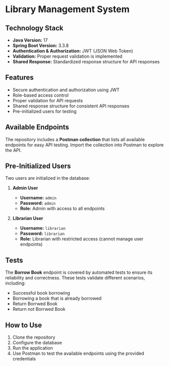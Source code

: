 # Library Management System

## Technology Stack
- **Java Version:** 17
- **Spring Boot Version:** 3.3.8
- **Authentication & Authorization:** JWT (JSON Web Token)
- **Validation:** Proper request validation is implemented
- **Shared Response:** Standardized response structure for API responses

## Features
- Secure authentication and authorization using JWT
- Role-based access control
- Proper validation for API requests
- Shared response structure for consistent API responses
- Pre-initialized users for testing

## Available Endpoints
The repository includes a **Postman collection** that lists all available endpoints for easy API testing. Import the collection into Postman to explore the API.

## Pre-Initialized Users
Two users are initialized in the database:

1. **Admin User**  
   - **Username:** `admin`  
   - **Password:** `admin`  
   - **Role:** Admin with access to all endpoints

2. **Librarian User**  
   - **Username:** `librarian`  
   - **Password:** `librarian`  
   - **Role:** Librarian with restricted access (cannot manage user endpoints)

## Tests

The **Borrow Book** endpoint is covered by automated tests to ensure its reliability and correctness. These tests validate different scenarios, including:

- Successful book borrowing
- Borrowing a book that is already borrowed
- Return Borrwed Book
- Return not Borrwed Book

## How to Use
1. Clone the repository
2. Configure the database
3. Run the application
4. Use Postman to test the available endpoints using the provided credentials


